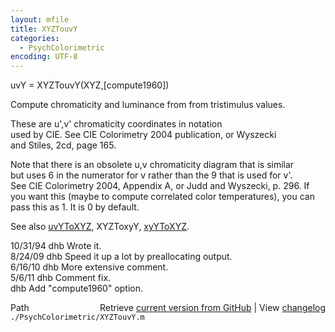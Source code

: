 ```yaml
---
layout: mfile
title: XYZTouvY
categories:
  - PsychColorimetric
encoding: UTF-8
---
```


uvY = XYZTouvY(XYZ,[compute1960])  

Compute chromaticity and luminance from from tristimulus values.  

These are u',v' chromaticity coordinates in notation  
used by CIE.  See CIE Colorimetry 2004 publication, or Wyszecki  
and Stiles, 2cd, page 165.  

Note that there is an obsolete u,v chromaticity diagram that is similar  
but uses 6 in the numerator for v rather than the 9 that is used for v'.  
See CIE Colorimetry 2004, Appendix A, or Judd and Wyszecki, p. 296.  If  
you want this (maybe to compute correlated color temperatures), you can  
pass this as 1.  It is 0 by default.  

See also [uvYToXYZ](/docs/uvYToXYZ), XYZToxyY, [xyYToXYZ](/docs/xyYToXYZ).  

10/31/94  dhb   Wrote it.  
8/24/09   dhb Speed it up a lot by preallocating output.  
6/16/10   dhb More extensive comment.  
5/6/11    dhb Comment fix.  
          dhb Add "compute1960" option.  


<div class="code_header" style="text-align:right;">
  <span style="float:left;">Path&nbsp;&nbsp;</span> <span class="counter">Retrieve <a href=
  "https://raw.github.com/Psychtoolbox-3/Psychtoolbox-3/beta/./PsychColorimetric/XYZTouvY.m">current version from GitHub</a> | View <a href=
  "https://github.com/Psychtoolbox-3/Psychtoolbox-3/commits/beta/./PsychColorimetric/XYZTouvY.m">changelog</a></span>
</div>
<div class="code">
  <code>./PsychColorimetric/XYZTouvY.m</code>
</div>
